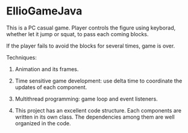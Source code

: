 # EllioGameJava

This is a PC casual game. Player controls the figure using keyborad, whether let it jump or squat, to pass each coming blocks. 

If the player fails to avoid the blocks for several times, game is over.

Techniques:

1. Animation and its frames.

2. Time sensitive game development: use delta time to coordinate the updates of each component.

3. Multithread programming: game loop and event listeners. 

4. This project has an excellent code structure. Each components are written in its own class. The dependencies among them are well organized in the code.
